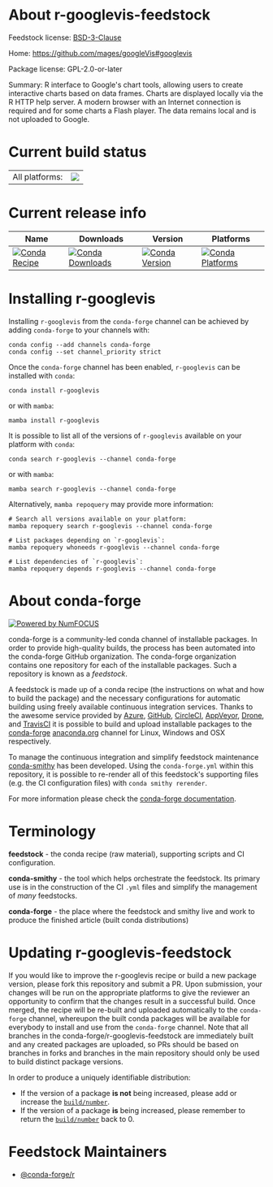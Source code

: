 About r-googlevis-feedstock
===========================

Feedstock license: [BSD-3-Clause](https://github.com/conda-forge/r-googlevis-feedstock/blob/main/LICENSE.txt)

Home: https://github.com/mages/googleVis#googlevis

Package license: GPL-2.0-or-later

Summary: R interface to Google's chart tools, allowing users to create interactive charts based on data frames. Charts are displayed locally via the R HTTP help server. A modern browser with an Internet connection is required and for some charts a Flash player. The data remains local and is not uploaded to Google.

Current build status
====================


<table><tr><td>All platforms:</td>
    <td>
      <a href="https://dev.azure.com/conda-forge/feedstock-builds/_build/latest?definitionId=3406&branchName=main">
        <img src="https://dev.azure.com/conda-forge/feedstock-builds/_apis/build/status/r-googlevis-feedstock?branchName=main">
      </a>
    </td>
  </tr>
</table>

Current release info
====================

| Name | Downloads | Version | Platforms |
| --- | --- | --- | --- |
| [![Conda Recipe](https://img.shields.io/badge/recipe-r--googlevis-green.svg)](https://anaconda.org/conda-forge/r-googlevis) | [![Conda Downloads](https://img.shields.io/conda/dn/conda-forge/r-googlevis.svg)](https://anaconda.org/conda-forge/r-googlevis) | [![Conda Version](https://img.shields.io/conda/vn/conda-forge/r-googlevis.svg)](https://anaconda.org/conda-forge/r-googlevis) | [![Conda Platforms](https://img.shields.io/conda/pn/conda-forge/r-googlevis.svg)](https://anaconda.org/conda-forge/r-googlevis) |

Installing r-googlevis
======================

Installing `r-googlevis` from the `conda-forge` channel can be achieved by adding `conda-forge` to your channels with:

```
conda config --add channels conda-forge
conda config --set channel_priority strict
```

Once the `conda-forge` channel has been enabled, `r-googlevis` can be installed with `conda`:

```
conda install r-googlevis
```

or with `mamba`:

```
mamba install r-googlevis
```

It is possible to list all of the versions of `r-googlevis` available on your platform with `conda`:

```
conda search r-googlevis --channel conda-forge
```

or with `mamba`:

```
mamba search r-googlevis --channel conda-forge
```

Alternatively, `mamba repoquery` may provide more information:

```
# Search all versions available on your platform:
mamba repoquery search r-googlevis --channel conda-forge

# List packages depending on `r-googlevis`:
mamba repoquery whoneeds r-googlevis --channel conda-forge

# List dependencies of `r-googlevis`:
mamba repoquery depends r-googlevis --channel conda-forge
```


About conda-forge
=================

[![Powered by
NumFOCUS](https://img.shields.io/badge/powered%20by-NumFOCUS-orange.svg?style=flat&colorA=E1523D&colorB=007D8A)](https://numfocus.org)

conda-forge is a community-led conda channel of installable packages.
In order to provide high-quality builds, the process has been automated into the
conda-forge GitHub organization. The conda-forge organization contains one repository
for each of the installable packages. Such a repository is known as a *feedstock*.

A feedstock is made up of a conda recipe (the instructions on what and how to build
the package) and the necessary configurations for automatic building using freely
available continuous integration services. Thanks to the awesome service provided by
[Azure](https://azure.microsoft.com/en-us/services/devops/), [GitHub](https://github.com/),
[CircleCI](https://circleci.com/), [AppVeyor](https://www.appveyor.com/),
[Drone](https://cloud.drone.io/welcome), and [TravisCI](https://travis-ci.com/)
it is possible to build and upload installable packages to the
[conda-forge](https://anaconda.org/conda-forge) [anaconda.org](https://anaconda.org/)
channel for Linux, Windows and OSX respectively.

To manage the continuous integration and simplify feedstock maintenance
[conda-smithy](https://github.com/conda-forge/conda-smithy) has been developed.
Using the ``conda-forge.yml`` within this repository, it is possible to re-render all of
this feedstock's supporting files (e.g. the CI configuration files) with ``conda smithy rerender``.

For more information please check the [conda-forge documentation](https://conda-forge.org/docs/).

Terminology
===========

**feedstock** - the conda recipe (raw material), supporting scripts and CI configuration.

**conda-smithy** - the tool which helps orchestrate the feedstock.
                   Its primary use is in the construction of the CI ``.yml`` files
                   and simplify the management of *many* feedstocks.

**conda-forge** - the place where the feedstock and smithy live and work to
                  produce the finished article (built conda distributions)


Updating r-googlevis-feedstock
==============================

If you would like to improve the r-googlevis recipe or build a new
package version, please fork this repository and submit a PR. Upon submission,
your changes will be run on the appropriate platforms to give the reviewer an
opportunity to confirm that the changes result in a successful build. Once
merged, the recipe will be re-built and uploaded automatically to the
`conda-forge` channel, whereupon the built conda packages will be available for
everybody to install and use from the `conda-forge` channel.
Note that all branches in the conda-forge/r-googlevis-feedstock are
immediately built and any created packages are uploaded, so PRs should be based
on branches in forks and branches in the main repository should only be used to
build distinct package versions.

In order to produce a uniquely identifiable distribution:
 * If the version of a package **is not** being increased, please add or increase
   the [``build/number``](https://docs.conda.io/projects/conda-build/en/latest/resources/define-metadata.html#build-number-and-string).
 * If the version of a package **is** being increased, please remember to return
   the [``build/number``](https://docs.conda.io/projects/conda-build/en/latest/resources/define-metadata.html#build-number-and-string)
   back to 0.

Feedstock Maintainers
=====================

* [@conda-forge/r](https://github.com/orgs/conda-forge/teams/r/)

